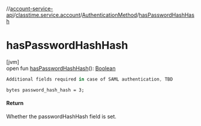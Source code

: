 //[account-service-api](../../../index.md)/[classtime.service.account](../index.md)/[AuthenticationMethod](index.md)/[hasPasswordHashHash](has-password-hash-hash.md)

# hasPasswordHashHash

[jvm]\
open fun [hasPasswordHashHash](has-password-hash-hash.md)(): [Boolean](https://kotlinlang.org/api/latest/jvm/stdlib/kotlin/-boolean/index.html)

```kotlin
Additional fields required in case of SAML authentication, TBD

```
`bytes password_hash_hash = 3;`

#### Return

Whether the passwordHashHash field is set.
